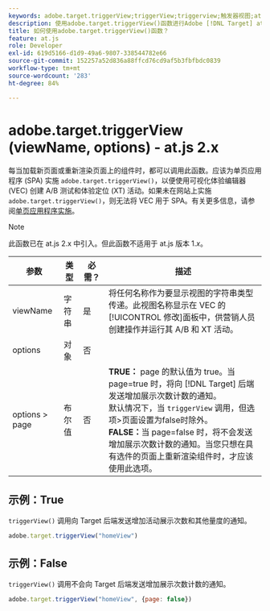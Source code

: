 ```yaml
---
keywords: adobe.target.triggerView;triggerView;triggerview;触发器视图;at.js;函数;函数;viewName;viewname;视图名称
description: 使用adobe.target.triggerView()函数进行Adobe [!DNL Target] at.js JavaScript库，用于单页应用程序(SPA)。 (at.js 2.x)
title: 如何使用adobe.target.triggerView()函数？
feature: at.js
role: Developer
exl-id: 619d5166-d1d9-49a6-9807-338544782e66
source-git-commit: 152257a52d836a88ffcd76cd9af5b3fbfbdc0839
workflow-type: tm+mt
source-wordcount: '283'
ht-degree: 84%

---
```


# adobe.target.triggerView (viewName, options) - at.js 2.x

每当加载新页面或重新渲染页面上的组件时，都可以调用此函数。应该为单页应用程序 (SPA) 实施 `adobe.target.triggerView()`，以便使用可视化体验编辑器 (VEC) 创建 A/B 测试和体验定位 (XT) 活动。如果未在网站上实施 `adobe.target.triggerView()`，则无法将 VEC 用于 SPA。有关更多信息，请参阅[单页应用程序实施](/help/main/c-implementing-target/c-implementing-target-for-client-side-web/how-to-deployatjs/target-atjs-single-page-application.md)。

>[!NOTE]
>
>此函数已在 at.js 2.x 中引入。但此函数不适用于 at.js 版本 1.*x*。

| 参数 | 类型 | 必需？ | 描述 |
| --- | --- | --- | --- |
| viewName | 字符串 | 是 | 将任何名称作为要显示视图的字符串类型传递。此视图名称显示在 VEC 的[!UICONTROL 修改]面板中，供营销人员创建操作并运行其 A/B 和 XT 活动。 |
| options | 对象 | 否 |  |
| options > page | 布尔值 | 否 | **TRUE：** page 的默认值为 true。当 page=true 时，将向 [!DNL Target] 后端发送增加展示次数计数的通知。<br>默认情况下，当 `triggerView` 调用，但选项>页面设置为false时除外。<br>**FALSE：**&#x200B;当 page=false 时，将不会发送增加展示次数计数的通知。当您只想在具有选件的页面上重新渲染组件时，才应该使用此选项。 |

## 示例：True

`triggerView()` 调用向 Target 后端发送增加活动展示次数和其他量度的通知。

```javascript
adobe.target.triggerView("homeView")
```

## 示例：False

`triggerView()` 调用不会向 Target 后端发送增加展示次数计数的通知。

```javascript
adobe.target.triggerView("homeView", {page: false})
```
